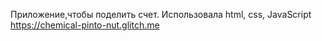 Приложение,чтобы поделить счет. Использовала html, css, JavaScript
https://chemical-pinto-nut.glitch.me

